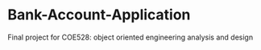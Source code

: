 # Bank-Account-Application
Final project for COE528: object oriented engineering analysis and design
